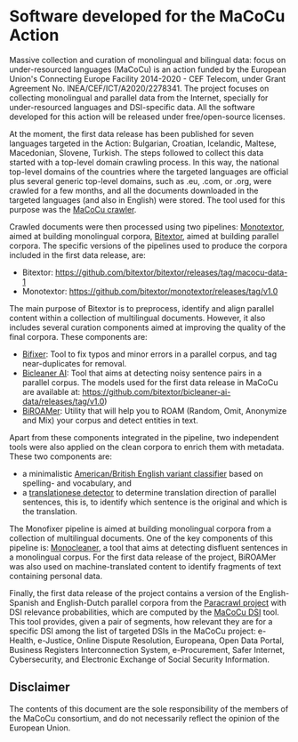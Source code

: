 # Software developed for the MaCoCu Action

Massive collection and curation of monolingual and bilingual data: focus on under-resourced languages (MaCoCu) is an action funded by the European Union's Connecting Europe Facility 2014-2020 - CEF Telecom, under Grant Agreement No. INEA/CEF/ICT/A2020/2278341. The project focuses on collecting monolingual and parallel data from the Internet, specially for under-resourced languages and DSI-specific data. All the software developed for this action will be released under free/open-source licenses.

At the moment, the first data release has been published for seven languages targeted in the Action: Bulgarian, Croatian, Icelandic, Maltese, Macedonian, Slovene, Turkish. The steps followed to collect this data started with a top-level domain crawling process. In this way, the national top-level domains of the countries where the targeted languages are official plus several generic top-level domains, such as .eu, .com, or .org, were crawled for a few months, and all the documents downloaded in the targeted languages (and also in English) were stored. The tool used for this purpose was the [MaCoCu crawler](https://github.com/macocu/MaCoCu-crawler).

Crawled documents were then processed using two pipelines: [Monotextor](https://github.com/bitextor/monotextor/), aimed at building monolingual corpora, [Bitextor](https://github.com/bitextor/bitextor), aimed at building parallel corpora. The specific versions of the pipelines used to produce the corpora included in the first data release, are:
- Bitextor: https://github.com/bitextor/bitextor/releases/tag/macocu-data-1
- Monotextor: https://github.com/bitextor/monotextor/releases/tag/v1.0

The main purpose of Bitextor is to preprocess, identify and align parallel content within a collection of multilingual documents. However, it also includes several curation components aimed at improving the quality of the final corpora. These components are:
- [Bifixer](https://github.com/bitextor/bifixer): Tool to fix typos and minor errors in a parallel corpus, and tag near-duplicates for removal.
- [Bicleaner AI](https://github.com/bitextor/bicleaner-ai): Tool that aims at detecting noisy sentence pairs in a parallel corpus. The models used for the first data release in MaCoCu are available at: https://github.com/bitextor/bicleaner-ai-data/releases/tag/v1.0)
- [BiROAMer](https://github.com/bitextor/biroamer): Utility that will help you to ROAM (Random, Omit, Anonymize and Mix) your corpus and detect entities in text.

Apart from these components integrated in the pipeline, two independent tools were also applied on the clean corpora to enrich them with metadata. These two components are:
- a minimalistic [American/British English variant classifier](https://github.com/macocu/American-British-variety-classifier) based on spelling- and vocabulary, and
- a [translationese detector](https://github.com/RikVN/TranslationDirection) to determine translation direction of parallel sentences, this is, to identify which sentence is the original and which is the translation.

The Monofixer pipeline is aimed at building monolingual corpora from a collection of multilingual documents. One of the key components of this pipeline is: [Monocleaner](https://github.com/bitextor/monocleaner), a tool that aims at detecting disfluent sentences in a monolingual corpus. For the first data release of the project, BiROAMer was also used on machine-translated content to identify fragments of text containing personal data.

Finally, the first data release of the project contains a version of the English-Spanish and English-Dutch parallel corpora from the [Paracrawl project](https://paracrawl.eu) with DSI relevance probabilities, which are computed by the [MaCoCu DSI](https://github.com/macocu/DSI) tool. This tool provides, given a pair of segments, how relevant they are for a specific DSI among the list of targeted DSIs in the MaCoCu project: e-Health, e-Justice, Online Dispute Resolution, Europeana, Open Data Portal, Business Registers Interconnection System, e-Procurement, Safer Internet, Cybersecurity, and Electronic Exchange of Social Security Information.

## Disclaimer
The contents of this document are the sole responsibility of the members of the MaCoCu consortium, and do not necessarily reflect the opinion of the European Union. 
